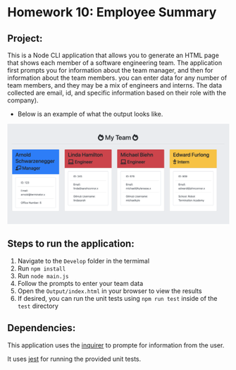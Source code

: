 # Homework 10: Employee Summary

## Project:

This is a Node CLI application that allows you to generate an HTML page that shows each member of a software engineering team. The application first prompts you for information about the team manager, and then for information about the team members. you can enter data for any number of team members, and they may be a mix of engineers and interns.  The data collected are email, id, and specific information based on their role with the company).

* Below is an example of what the output looks like.

![Employee Summary 1 actual](./Assets/myteam_example.png)

## Steps to run the application:

1. Navigate to the `Develop` folder in the termimal
2. Run `npm install`
3. Run `node main.js`
4. Follow the prompts to enter your team data
5. Open the `Output/index.html` in your browser to view the results
6. If desired, you can run the unit tests using `npm run test` inside of the `test` directory

## Dependencies:

This application uses the [inquirer](https://www.npmjs.com/package/inquirer) to prompte for information from the user.

It uses [jest](https://jestjs.io/) for running the provided unit tests.
